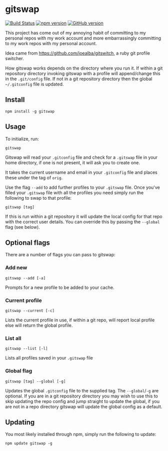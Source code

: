 # gitswap

[![Build Status](https://travis-ci.org/WebDevStu/gitswap.svg?branch=master)](https://travis-ci.org/WebDevStu/gitswap)
[![npm version](https://badge.fury.io/js/gitswap.svg)](https://badge.fury.io/js/gitswap)
[![GitHub version](https://badge.fury.io/gh/webdevstu%2Fgitswap.svg)](https://badge.fury.io/gh/webdevstu%2Fgitswap)

This project has come out of my annoying habit of committing to my personal repos with my work account and more embarrassingly committing to my work repos with my personal account.

Idea came from <a href="https://github.com/joealba/gitswitch">https://github.com/joealba/gitswitch</a>, a ruby git profile switcher.

How gitswap works depends on the directory where you run it. If within a git repository directory invoking gitswap with a profile will append/change this in the `.git/config` file. If not in a git repository directory then the global `~/.gitconfig` file is updated.

## Install

    npm install -g gitswap

## Usage

To initialize, run:

    gitswap

Gitswap will read your `.gitconfig` file and check for a `.gitswap` file in your home directory, if one is not present, it will ask you to create one.

It takes the current username and email in your `.gitconfig` file and places these under the tag of `orig`.

Use the flag `--add` to add further profiles to your `.gitswap` file. Once you've filled your `.gitswap` file with all the profiles you need simply run the following to swap to that profile:

    gitswap [tag]

If this is run within a git repository it will update the local config for that repo with the correct user details. You can override this by passing the `--global` flag (see below).

## Optional flags

There are a number of flags you can pass to gitswap:

### Add new

    gitswap --add [-a]

Prompts for a new profile to be added to your cache.

### Current profile

    gitswap --current [-c]

Lists the current profile in use, if within a git repo, will report local profile else will return the global profile.

### List all

    gitswap --list [-l]

Lists all profiles saved in your `.gitswap` file

### Global flag

    gitswap [tag] --global [-g]

Updates the global `.gitconfig` file to the supplied tag. The `--global`/`-g` are optional. If you are in a git repository directory you may wish to use this to skip updating the repo config and jump straight to update the global, if you are not in a repo directory gitswap will update the global config as a default.

<!-- ### Version

    gitswap --version [-v]

Displays the current npm version package you have installed -->

## Updating

You most likely installed through npm, simply run the following to update:

    npm update gitswap -g